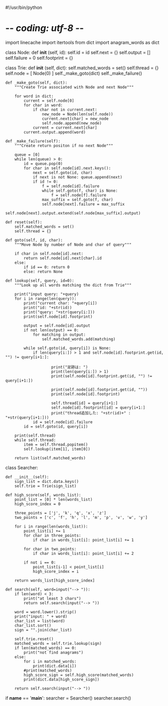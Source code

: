 #!/usr/bin/python
# -*- coding: utf-8 -*-

import linecache
import itertools
from dict import anagram_words as dict


class Node:
    def __init__ (self, id):
        self.id   = id
        self.next = {}
        self.output = []
        self.failure = 0
        self.footprint = {}


class Trie:
    def __init__ (self, dict):
        self.matched_words = set()
        self.thread = {}
        self.node  = [ Node(0) ]
        self._make_goto(dict)
        self._make_failure()

    def _make_goto(self, dict):
        """Create Trie associated with Node and next Node"""

        for word in dict:
            current = self.node[0]
            for char in word:
                if char not in current.next:
                    new_node = Node(len(self.node))
                    current.next[char] = new_node
                    self.node.append(new_node)
                current = current.next[char]
            current.output.append(word)

    def _make_failure(self):
        """Create return positon if no next Node"""

        queue = [0]
        while len(queue) > 0:
            id = queue.pop(0)
            for char in self.node[id].next.keys():
                next = self.goto(id, char)
                if next is not None: queue.append(next)
                if id != 0:
                    f = self.node[id].failure
                    while self.goto(f, char) is None:
                        f = self.node[f].failure
                    max_suffix = self.goto(f, char)
                    self.node[next].failure = max_suffix
                    self.node[next].output.extend(self.node[max_suffix].output)

    def reset(self):
        self.matched_words = set()
        self.thread = {}

    def goto(self, id, char):
        """Move Node by number of Node and char of query"""

        if char in self.node[id].next:
            return self.node[id].next[char].id
        else:
            if id == 0: return 0
            else: return None

    def lookup(self, query, id=0):
        """Look up all words matching the dict from Trie"""

        print("input query: "+query)
        for i in range(len(query)):
            print("current char: "+query[i])
            print("id: "+str(id))
            print("query: "+str(query[i:]))
            print(self.node[id].footprint)

            output = self.node[id].output
            if not len(output) == 0:
                for matching in output:
                    self.matched_words.add(matching)

            while self.goto(id, query[i]) is None:
                if len(query[i:]) > 1 and self.node[id].footprint.get(id, "") != query[i+1:]:
                        
                        print("足跡は: ")
                        print(len(query[i:]) > 1)
                        print(self.node[id].footprint.get(id, "") != query[i+1:])

                        print(self.node[id].footprint.get(id, ""))
                        print(self.node[id].footprint)
                        
                        self.thread[id] = query[i+1:]
                        self.node[id].footprint[id] = query[i+1:]
                        print("thread追加した: "+str(id)+" : "+str(query[i+1:]))
                id = self.node[id].failure
            id = self.goto(id, query[i])

        print(self.thread)
        while self.thread:
            item = self.thread.popitem()
            self.lookup(item[1], item[0])

        return list(self.matched_words)


class Searcher:

    def __init__(self):
        sign_list = dict.data.keys()
        self.trie = Trie(sign_list)

    def high_score(self, words_list):
        point_list = [0] * len(words_list)
        high_score_index = 0

        three_points = ['j', 'k', 'q', 'x', 'z']
        two_points = ['c', 'f', 'h', 'l', 'm', 'p', 'v', 'w', 'y']

        for i in range(len(words_list)):
            point_list[i] += 1
            for char in three_points:
                if char in words_list[i]: point_list[i] += 1

            for char in two_points:
                if char in words_list[i]: point_list[i] += 2

            if not i == 0:
                point_list[i-1] < point_list[i]
                high_score_index = i

        return words_list[high_score_index]

    def search(self, word=input("--> ")):
        if len(word) < 3:
            print("at least 3 chars")
            return self.search(input("--> "))

        word = word.lower().strip()
        print("input: " + word)
        char_list = list(word)
        char_list.sort()
        sign = "".join(char_list)

        self.trie.reset()
        matched_words = self.trie.lookup(sign)
        if len(matched_words) == 0:
            print("not find anagrams")
        else:
            for i in matched_words:
                print(dict.data[i])
            #print(matched_words)
            high_score_sign = self.high_score(matched_words)
            print(dict.data[high_score_sign])

        return self.search(input("--> "))


if __name__ == '__main__':
    searcher = Searcher()
    searcher.search()
